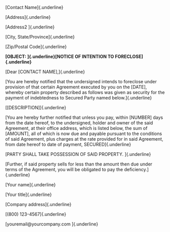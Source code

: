 [Contact Name]{.underline}

[Address]{.underline}

[Address2 ]{.underline}

[City, State/Province]{.underline}

[Zip/Postal Code]{.underline}

**[OBJECT: ]{.underline}[NOTICE OF INTENTION TO FORECLOSE]{.underline}**

[Dear \[CONTACT NAME\],]{.underline}

[You are hereby notified that the undersigned intends to foreclose under
provision of that certain Agreement executed by you on the \[DATE\],
whereby certain property described as follows was given as security for
the payment of indebtedness to Secured Party named below.]{.underline}

[\[DESCRIPTION\]]{.underline}

[You are hereby further notified that unless you pay, within \[NUMBER\]
days from the date hereof, to the undersigned, holder and owner of the
said Agreement, at their office address, which is listed below, the sum
of \[AMOUNT\], all of which is now due and payable pursuant to the
conditions of said Agreement, plus charges at the rate provided for in
said Agreement, from date hereof to date of payment,
SECURED]{.underline}

[PARTY SHALL TAKE POSSESSION OF SAID PROPERTY. ]{.underline}

[Further, if said property sells for less than the amount then due under
terms of the Agreement, you will be obligated to pay the
deficiency.]{.underline}

[Your name]{.underline}

[Your title]{.underline}

[Company address]{.underline}

[(800) 123-4567]{.underline}

[youremail\@yourcompany.com ]{.underline}
